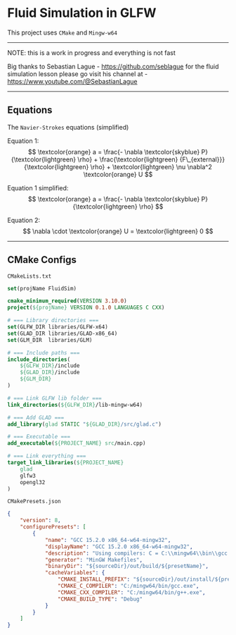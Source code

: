 # Fluid Simulation in GLFW

This project uses `CMake` and `Mingw-w64`

---

NOTE: this is a work in progress and everything is not fast

Big thanks to Sebastian Lague - https://github.com/seblague for the fluid simulation lesson
please go visit his channel at - https://www.youtube.com/@SebastianLague

---

## Equations

The `Navier-Strokes` equations (simplified)

Equation 1:
$$ \textcolor{orange} a = \frac{- \nabla \textcolor{skyblue} P}{\textcolor{lightgreen} \rho} + \frac{\textcolor{lightgreen} {F\_{external}}}{\textcolor{lightgreen} \rho} + \textcolor{lightgreen} \nu \nabla^2 \textcolor{orange} U $$

Equation 1 simplified:
$$ \textcolor{orange} a = \frac{- \nabla \textcolor{skyblue} P}{\textcolor{lightgreen} \rho} $$

Equation 2:
$$ \nabla \cdot \textcolor{orange} U = \textcolor{lightgreen} 0 $$

---

## CMake Configs

`CMakeLists.txt`

```cmake
set(projName FluidSim)

cmake_minimum_required(VERSION 3.10.0)
project(${projName} VERSION 0.1.0 LANGUAGES C CXX)

# === Library directories ===
set(GLFW_DIR libraries/GLFW-x64)
set(GLAD_DIR libraries/GLAD-x86_64)
set(GLM_DIR  libraries/GLM)

# === Include paths ===
include_directories(
    ${GLFW_DIR}/include
    ${GLAD_DIR}/include
    ${GLM_DIR}
)

# === Link GLFW lib folder ===
link_directories(${GLFW_DIR}/lib-mingw-w64)

# === Add GLAD ===
add_library(glad STATIC "${GLAD_DIR}/src/glad.c")

# === Executable ===
add_executable(${PROJECT_NAME} src/main.cpp)

# === Link everything ===
target_link_libraries(${PROJECT_NAME}
    glad
    glfw3
    opengl32
)
```

`CMakePresets.json`

```json
{
    "version": 8,
    "configurePresets": [
        {
            "name": "GCC 15.2.0 x86_64-w64-mingw32",
            "displayName": "GCC 15.2.0 x86_64-w64-mingw32",
            "description": "Using compilers: C = C:\\mingw64\\bin\\gcc.exe, CXX = C:\\mingw64\\bin\\g++.exe",
            "generator": "MinGW Makefiles",
            "binaryDir": "${sourceDir}/out/build/${presetName}",
            "cacheVariables": {
                "CMAKE_INSTALL_PREFIX": "${sourceDir}/out/install/${presetName}",
                "CMAKE_C_COMPILER": "C:/mingw64/bin/gcc.exe",
                "CMAKE_CXX_COMPILER": "C:/mingw64/bin/g++.exe",
                "CMAKE_BUILD_TYPE": "Debug"
            }
        }
    ]
}
```
